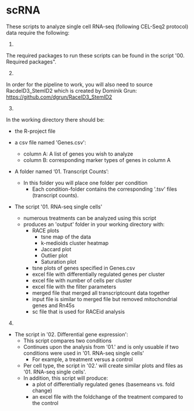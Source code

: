 # scRNA
These scripts to analyze single cell RNA-seq (following CEL-Seq2 protocol) data require the following:

1.  
The required packages to run these scripts can be found in the script '00. Required packages".  

2.  
In order for the pipeline to work, you will also need to source RacdeID3_StemID2 which is created by Dominik Grun:
https://github.com/dgrun/RaceID3_StemID2

3.  
In the working directory there should be:
- the R-project file 

- a csv file named 'Genes.csv':
  - column A: A list of genes you wish to analyze
  - column B: corresponding marker types of genes in column A
  
- A folder named ‘01. Transcript Counts’: 
  - In this folder you will place one folder per condition 
    - Each condition-folder contains the corresponding '.tsv' files (transcript counts).

- The script '01. RNA-seq single cells' 
  - numerous treatments can be analyzed using this script
  - produces an 'output' folder in your working directory with:
    - RACE plots
      - tsne map of the data
      - k-medioids cluster heatmap
      - Jaccard plot
      - Outlier plot
      - Saturation plot
    - tsne plots of genes specified in Genes.csv
    - excel file with differentially regulated genes per cluster
    - excel file with number of cells per cluster
    - excel file with the filter parameters
    - merged file that merged all transcriptcount data together
    - input file is similar to merged file but removed mitochondrial genes and Rn45s
    - sc file that is used for RACEid analysis

4. 
- The script in '02. Differential gene expression':
  - This script compares two conditions
  - Continues upon the analysis from '01.' and is only usuable if two conditions were used in '01. RNA-seq single cells' 
    - For example,  a treatment versus a control 
  - Per cell type, the script in '02.' will create similar plots and files as '01. RNA-seq single cells'. 
  - In  addition, this script will produce:
    - a plot of differentially regulated genes (basemeans vs. fold change)
    - an excel file with the foldchange of the treatment compared to the control 

